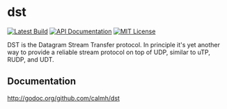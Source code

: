 dst
===

[![Latest Build](http://img.shields.io/jenkins/s/http/build.syncthing.net/dst.svg?style=flat-square)](http://build.syncthing.net/job/dst/lastBuild/)
[![API Documentation](http://img.shields.io/badge/api-Godoc-blue.svg?style=flat-square)](http://godoc.org/github.com/calmh/dst)
[![MIT License](http://img.shields.io/badge/license-MIT-blue.svg?style=flat-square)](http://opensource.org/licenses/MIT)

DST is the Datagram Stream Transfer protocol. In principle it's yet
another way to provide a reliable stream protocol on top of UDP, similar
to uTP, RUDP, and UDT.

Documentation
-------------

http://godoc.org/github.com/calmh/dst

